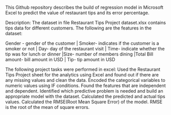 This Github repository describes the build of regression model in Microsoft Excel to predict the value of restaurant tips and its error percentage.

Description: The dataset in file Restaurant Tips Project dataset.xlsx contains tips data for different customers. The following are the features in the dataset:

Gender - gender of the customer |  Smoker- indicates if the customer is a smoker or not | Day- day of the restaurant visit | Time- indicate whether the tip was for lunch or dinner |Size- number of members dining |Total Bill amount- bill amount in USD | Tip- tip amount in USD

The following project tasks were performed in excel: Used the Restaurant Tips Project sheet for the analytics using Excel and found out if there are any missing values and clean the data. Encoded the categorical variables to numeric values using IF conditions.  Found the features that are independent and dependent. Identified which predictive problem is needed and build an appropriate model with the dataset.
Calculated the predicted and actual tips values.  Calculated the RMSE(Root Mean Square Error) of the model. RMSE is the root of the mean of square errors.


